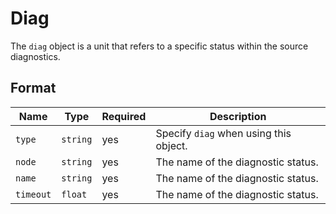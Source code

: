 # Diag

The `diag` object is a unit that refers to a specific status within the source diagnostics.

## Format

| Name      | Type     | Required | Description                            |
| --------- | -------- | -------- | -------------------------------------- |
| `type`    | `string` | yes      | Specify `diag` when using this object. |
| `node`    | `string` | yes      | The name of the diagnostic status.     |
| `name`    | `string` | yes      | The name of the diagnostic status.     |
| `timeout` | `float`  | yes      | The name of the diagnostic status.     |
